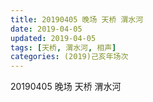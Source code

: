 ```yaml
---
title: 20190405 晚场 天桥 渭水河
date: 2019-04-05
updated: 2019-04-05
tags: [天桥, 渭水河, 相声]
categories: (2019)己亥年场次
---
```

20190405 晚场 天桥 渭水河